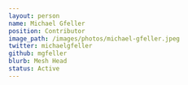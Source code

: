 ```yaml
---
layout: person
name: Michael Gfeller
position: Contributor
image_path: /images/photos/michael-gfeller.jpeg
twitter: michaelgfeller
github: mgfeller
blurb: Mesh Head
status: Active
---
```

